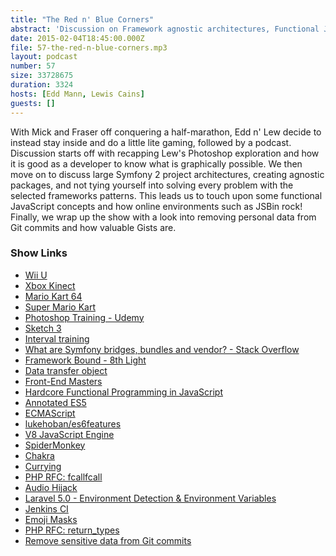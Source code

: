 ```yaml
---
title: "The Red n' Blue Corners"
abstract: 'Discussion on Framework agnostic architectures, Functional JavaScript and Gists'
date: 2015-02-04T18:45:00.000Z
file: 57-the-red-n-blue-corners.mp3
layout: podcast
number: 57
size: 33728675
duration: 3324
hosts: [Edd Mann, Lewis Cains]
guests: []
---
```


With Mick and Fraser off conquering a half-marathon, Edd n' Lew decide to instead stay inside and do a little lite gaming, followed by a podcast.
Discussion starts off with recapping Lew's Photoshop exploration and how it is good as a developer to know what is graphically possible.
We then move on to discuss large Symfony 2 project architectures, creating agnostic packages, and not tying yourself into solving every problem with the selected frameworks patterns.
This leads us to touch upon some functional JavaScript concepts and how online environments such as JSBin rock!
Finally, we wrap up the show with a look into removing personal data from Git commits and how valuable Gists are.

### Show Links

- [Wii U](http://www.nintendo.com/wiiu)
- [Xbox Kinect](http://www.xbox.com/en-GB/Kinect)
- [Mario Kart 64](http://en.wikipedia.org/wiki/Mario_Kart_64)
- [Super Mario Kart](http://en.wikipedia.org/wiki/Super_Mario_Kart)
- [Photoshop Training - Udemy](https://www.udemy.com/photoshoptraining/)
- [Sketch 3](http://bohemiancoding.com/sketch/)
- [Interval training](http://en.wikipedia.org/wiki/Interval_training)
- [What are Symfony bridges, bundles and vendor? - Stack Overflow](http://stackoverflow.com/questions/11888522/what-are-symfony-bridges-bundles-and-vendor)
- [Framework Bound - 8th Light](http://blog.8thlight.com/uncle-bob/2014/05/11/FrameworkBound.html)
- [Data transfer object](http://en.wikipedia.org/wiki/Data_transfer_object)
- [Front-End Masters](https://frontendmasters.com/)
- [Hardcore Functional Programming in JavaScript](https://frontendmasters.com/courses/functional-javascript/)
- [Annotated ES5](https://es5.github.io/)
- [ECMAScript](http://en.wikipedia.org/wiki/ECMAScript)
- [lukehoban/es6features](https://github.com/lukehoban/es6features)
- [V8 JavaScript Engine](https://code.google.com/p/v8/)
- [SpiderMonkey](https://developer.mozilla.org/en-US/docs/Mozilla/Projects/SpiderMonkey)
- [Chakra](http://en.wikipedia.org/wiki/Chakra_%28JScript_engine%29)
- [Currying](http://en.wikipedia.org/wiki/Currying)
- [PHP RFC: fcallfcall](https://wiki.php.net/rfc/fcallfcall)
- [Audio Hijack](http://www.rogueamoeba.com/audiohijack/)
- [Laravel 5.0 - Environment Detection & Environment Variables](http://mattstauffer.co/blog/laravel-5.0-environment-detection-and-environment-variables)
- [Jenkins CI](http://jenkins-ci.org/)
- [Emoji Masks](http://emojimasks.com/)
- [PHP RFC: return_types](https://wiki.php.net/rfc/return_types)
- [Remove sensitive data from Git commits](https://help.github.com/articles/remove-sensitive-data/)
